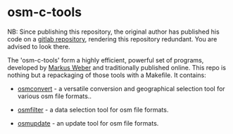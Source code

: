 # osm-c-tools

NB: Since publishing this repository, the original author has
published his code on a
[gitlab repository](https://gitlab.com/osm-c-tools/osmctools),
rendering this repository redundant. You are advised to look there.

The 'osm-c-tools' form a highly efficient, powerful set of programs,
developed by [Markus Weber](http://m.m.i24.cc/) and traditionally
published online. This repo is nothing but a repackaging of those
tools with a Makefile. It contains:

* [osmconvert](http://wiki.openstreetmap.org/wiki/Osmconvert) - a
  versatile conversion and geographical selection tool for various osm
  file formats..
  
* [osmfilter](http://wiki.openstreetma.org/wiki/Osmfilter) - a data
  selection tool for osm file formats.
  
* [osmupdate](http://wiki.openstreetmap.org/wiki/Osmupdate) - an update
  tool for osm file formats.
  

